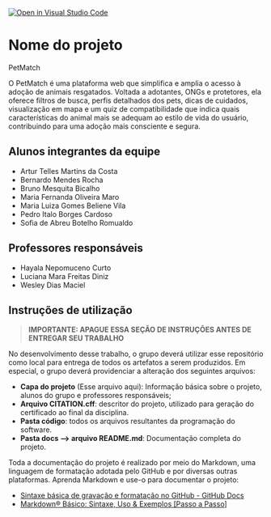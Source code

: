 [![Open in Visual Studio Code](https://classroom.github.com/assets/open-in-vscode-2e0aaae1b6195c2367325f4f02e2d04e9abb55f0b24a779b69b11b9e10269abc.svg)](https://classroom.github.com/online_ide?assignment_repo_id=19030649&assignment_repo_type=AssignmentRepo)
# Nome do projeto
PetMatch

O PetMatch é uma plataforma web que simplifica e amplia o acesso à adoção de animais resgatados. Voltada a adotantes, ONGs e protetores, ela oferece filtros de busca, perfis detalhados dos pets, dicas de cuidados, visualização em mapa e um quiz de compatibilidade que indica quais características do animal mais se adequam ao estilo de vida do usuário, contribuindo para uma adoção mais consciente e segura.

## Alunos integrantes da equipe

* Artur Telles Martins da Costa
* Bernardo Mendes Rocha​
* Bruno Mesquita Bicalho​
* Maria Fernanda Oliveira Maro​
* Maria Luiza Gomes Beliene Vila​
* Pedro Italo Borges Cardoso​
* Sofia de Abreu Botelho Romualdo​

## Professores responsáveis

* Hayala Nepomuceno Curto
* Luciana Mara Freitas Diniz
* Wesley Dias Maciel

## Instruções de utilização 

> **IMPORTANTE: APAGUE ESSA SEÇÃO DE INSTRUÇÕES ANTES DE ENTREGAR SEU TRABALHO**

No desenvolvimento desse trabalho, o grupo deverá utilizar esse repositório como local para entrega de todos os artefatos a serem produzidos. Em especial, o grupo deverá providenciar a alteração dos seguintes arquivos:

* **Capa do projeto** (Esse arquivo aqui): Informação básica sobre o projeto, alunos do grupo e professores responsáveis;
* **Arquivo CITATION.cff**: descritor do projeto, utilizado para geração do certificado ao final da disciplina.
* **Pasta código**: todos os arquivos resultantes da programação do software.
* **Pasta docs --> arquivo README.md**: Documentação completa do projeto.

Toda a documentação do projeto é realizado por meio do Markdown, uma linguagem de formatação adotada pelo GitHub e por diversas outras plataformas. Aprenda Markdown e use-o para documentar o projeto:

* [Sintaxe básica de gravação e formatação no GitHub - GitHub Docs](https://docs.github.com/pt/get-started/writing-on-github/getting-started-with-writing-and-formatting-on-github/basic-writing-and-formatting-syntax)
* [Markdown® Básico: Sintaxe, Uso &amp; Exemplos [Passo a Passo]](https://markdown.net.br/sintaxe-basica/)
